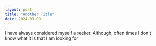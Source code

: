 ```yaml
---
layout: post
title: "Another Title"
date: 2024-03-09
---
```


I have always considered myself a seeker. Although, often times I don't know what it is that I am looking for. 